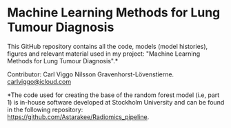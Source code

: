 # Machine Learning Methods for Lung Tumour Diagnosis
This GitHub repository contains all the code, models (model histories), figures and relevant material used in my project: "Machine Learning Methods for Lung Tumour Diagnosis".* 

Contributor: Carl Viggo Nilsson Gravenhorst-Lövenstierne. carlviggo@icloud.com

*The code used for creating the base of the random forest model (i.e, part 1) is in-house software developed at Stockholm University and can be found in the following repository: https://github.com/Astarakee/Radiomics_pipeline.
